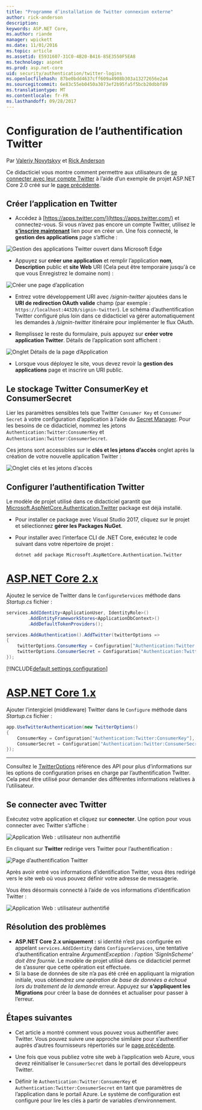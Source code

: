 ```yaml
---
title: "Programme d’installation de Twitter connexion externe"
author: rick-anderson
description: 
keywords: ASP.NET Core,
ms.author: riande
manager: wpickett
ms.date: 11/01/2016
ms.topic: article
ms.assetid: E5931607-31C0-4B20-B416-85E3550F5EA8
ms.technology: aspnet
ms.prod: asp.net-core
uid: security/authentication/twitter-logins
ms.openlocfilehash: 87be0bdd4637cff609a4908b303a13272656e2a4
ms.sourcegitcommit: 6e83c55eb0450a3073ef2b95fa5f5bcb20dbbf89
ms.translationtype: MT
ms.contentlocale: fr-FR
ms.lasthandoff: 09/28/2017
---
```

# <a name="configuring-twitter-authentication"></a>Configuration de l’authentification Twitter

<a name=security-authentication-twitter-logins></a>

Par [Valeriy Novytskyy](https://github.com/01binary) et [Rick Anderson](https://twitter.com/RickAndMSFT)

Ce didacticiel vous montre comment permettre aux utilisateurs de [se connecter avec leur compte Twitter](https://dev.twitter.com/web/sign-in/desktop-browser) à l’aide d’un exemple de projet ASP.NET Core 2.0 créé sur le [page précédente](index.md).

## <a name="create-the-app-in-twitter"></a>Créer l’application en Twitter

* Accédez à [https://apps.twitter.com/](https://apps.twitter.com/) et connectez-vous. Si vous n’avez pas encore un compte Twitter, utilisez le  **[s’inscrire maintenant](https://twitter.com/signup)**  lien pour en créer un. Une fois connecté, le **gestion des applications** page s’affiche :

![Gestion des applications Twitter ouvert dans Microsoft Edge](index/_static/TwitterAppManage.png)

* Appuyez sur **créer une application** et remplir l’application **nom**, **Description** public et **site Web** URI (Cela peut être temporaire jusqu'à ce que vous Enregistrez le domaine nom) :

![Créer une page d’application](index/_static/TwitterCreate.png)

* Entrez votre développement URI avec */signin-twitter* ajoutées dans le **URI de redirection OAuth valide** champ (par exemple : `https://localhost:44320/signin-twitter`). Le schéma d’authentification Twitter configuré plus loin dans ce didacticiel va gérer automatiquement les demandes à */signin-twitter* itinéraire pour implémenter le flux OAuth.

* Remplissez le reste du formulaire, puis appuyez sur **créer votre application Twitter**. Détails de l’application sont affichent :

![Onglet Détails de la page d’Application](index/_static/TwitterAppDetails.png)

* Lorsque vous déployez le site, vous devez revoir la **gestion des applications** page et inscrire un URI public.

## <a name="storing-twitter-consumerkey-and-consumersecret"></a>Le stockage Twitter ConsumerKey et ConsumerSecret

Lier les paramètres sensibles tels que Twitter `Consumer Key` et `Consumer Secret` à votre configuration d’application à l’aide du [Secret Manager](../../app-secrets.md). Pour les besoins de ce didacticiel, nommez les jetons `Authentication:Twitter:ConsumerKey` et `Authentication:Twitter:ConsumerSecret`.

Ces jetons sont accessibles sur le **clés et les jetons d’accès** onglet après la création de votre nouvelle application Twitter :

![Onglet clés et les jetons d’accès](index/_static/TwitterKeys.png)

## <a name="configure-twitter-authentication"></a>Configurer l’authentification Twitter

Le modèle de projet utilisé dans ce didacticiel garantit que [Microsoft.AspNetCore.Authentication.Twitter](https://www.nuget.org/packages/Microsoft.AspNetCore.Authentication.Twitter) package est déjà installé.

* Pour installer ce package avec Visual Studio 2017, cliquez sur le projet et sélectionnez **gérer les Packages NuGet**.
* Pour installer avec l’interface CLI de .NET Core, exécutez le code suivant dans votre répertoire de projet :

   `dotnet add package Microsoft.AspNetCore.Authentication.Twitter`

# <a name="aspnet-core-2xtabaspnetcore2x"></a>[ASP.NET Core 2.x](#tab/aspnetcore2x)

Ajoutez le service de Twitter dans le `ConfigureServices` méthode dans *Startup.cs* fichier :

```csharp
services.AddIdentity<ApplicationUser, IdentityRole>()
        .AddEntityFrameworkStores<ApplicationDbContext>()
        .AddDefaultTokenProviders();

services.AddAuthentication().AddTwitter(twitterOptions =>
{
    twitterOptions.ConsumerKey = Configuration["Authentication:Twitter:ConsumerKey"];
    twitterOptions.ConsumerSecret = Configuration["Authentication:Twitter:ConsumerSecret"];
});
```

[!INCLUDE[default settings configuration](includes/default-settings.md)]

# <a name="aspnet-core-1xtabaspnetcore1x"></a>[ASP.NET Core 1.x](#tab/aspnetcore1x)

Ajouter l’intergiciel (middleware) Twitter dans le `Configure` méthode dans *Startup.cs* fichier :

```csharp
app.UseTwitterAuthentication(new TwitterOptions()
{
    ConsumerKey = Configuration["Authentication:Twitter:ConsumerKey"],
    ConsumerSecret = Configuration["Authentication:Twitter:ConsumerSecret"]
});
```

---

Consultez le [TwitterOptions](https://docs.microsoft.com/aspnet/core/api/microsoft.aspnetcore.builder.twitteroptions) référence des API pour plus d’informations sur les options de configuration prises en charge par l’authentification Twitter. Cela peut être utilisé pour demander des différentes informations relatives à l’utilisateur.

## <a name="sign-in-with-twitter"></a>Se connecter avec Twitter

Exécutez votre application et cliquez sur **connecter**. Une option pour vous connecter avec Twitter s’affiche :

![Application Web : utilisateur non authentifié](index/_static/DoneTwitter.png)

En cliquant sur **Twitter** redirige vers Twitter pour l’authentification :

![Page d’authentification Twitter](index/_static/TwitterLogin.png)

Après avoir entré vos informations d’identification Twitter, vous êtes redirigé vers le site web où vous pouvez définir votre adresse de messagerie.

Vous êtes désormais connecté à l’aide de vos informations d’identification Twitter :

![Application Web : utilisateur authentifié](index/_static/Done.png)

## <a name="troubleshooting"></a>Résolution des problèmes

* **ASP.NET Core 2.x uniquement :** si identité n’est pas configurée en appelant `services.AddIdentity` dans `ConfigureServices`, une tentative d’authentification entraîne *ArgumentException : l’option 'SignInScheme' doit être fournie*. Le modèle de projet utilisé dans ce didacticiel permet de s’assurer que cette opération est effectuée.
* Si la base de données de site n’a pas été créé en appliquant la migration initiale, vous obtiendrez *une opération de base de données a échoué lors du traitement de la demande* erreur. Appuyez sur **s’appliquent les Migrations** pour créer la base de données et actualiser pour passer à l’erreur.

## <a name="next-steps"></a>Étapes suivantes

* Cet article a montré comment vous pouvez vous authentifier avec Twitter. Vous pouvez suivre une approche similaire pour s’authentifier auprès d’autres fournisseurs répertoriés sur le [page précédente](index.md).

* Une fois que vous publiez votre site web à l’application web Azure, vous devez réinitialiser le `ConsumerSecret` dans le portail des développeurs Twitter.

* Définir le `Authentication:Twitter:ConsumerKey` et `Authentication:Twitter:ConsumerSecret` en tant que paramètres de l’application dans le portail Azure. Le système de configuration est configuré pour lire les clés à partir de variables d’environnement.
